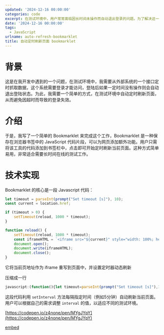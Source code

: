```yaml
---
updated: '2024-12-16 00:00:00'
categories: code
excerpt: 在测试环境中，用户常常面临因长时间未操作而自动退出登录的问题。为了解决这一困扰，我开发了一个简单的 Bookmarklet，它是一段保存在浏览器书签中的 JavaScript 代码。用户只需将代码添加到书签栏，点击即可自动定时刷新页面，保持登录状态，极大地方便了长时间在线的测试工作。
date: '2024-12-16 00:00:00'
tags:
  - JavaScript
urlname: auto-refresh-bookmarklet
title: 自动定时刷新页面 bookmarklet
---
```


# 背景


这是在我开发中遇到的一个问题，在测试环境中，我需要从外部系统的一个接口定时抓取数据，这个系统需要登录才能访问，登陆后如果一定时间没有操作则会自动退出登陆状态。为此，我需要一个简单的方式，在测试环境中自动定时刷新页面，从而避免因超时而导致的登录失效。


# 介绍


于是，我写了一个简单的 Bookmarklet 来完成这个工作，Bookmarklet 是一种保存在浏览器书签中的 JavaScript 代码片段，可以为网页添加额外功能。用户只需将该工具的代码添加到书签栏中，点击即可开始定时刷新当前页面。这种方式简单易用，非常适合需要长时间在线的测试工作。


# 技术实现


Bookmarklet 的核心是一段 Javascript 代码：


```javascript
let timeout = parseInt(prompt("Set timeout [s]"), 10);
const current = location.href;

if (timeout > 0) {
    setTimeout(reload, 1000 * timeout);
} 

function reload() {
    setTimeout(reload, 1000 * timeout);
    const iframeHTML = `<iframe src="${current}" style="width: 100%; height: 100%; border: none;"></iframe>`;
    document.open();
    document.write(iframeHTML);
    document.close();
}
```


它将当前页地址作为 iframe 重写到页面中，并设置定时器动态刷新


压缩成一行


```javascript
javascript:(function(){let timeout=parseInt(prompt("Set timeout [s]"),10);const current=location.href;if(timeout>0){setTimeout(reload,1000*timeout);}function reload(){setTimeout(reload,1000*timeout);const iframeHTML=`<iframe src="${current}" style="width: 100%; height: 100%; border: none;"></iframe>`;document.open();document.write(iframeHTML);document.close();}})();
```


这段代码利用 `setInterval` 方法每隔指定时间（例如5分钟）自动刷新当前页面。用户可以根据自己的需求调整 `interval` 的值，以适应不同的测试环境。




[https://codepen.io/z4none/pen/MYgJYpY](https://codepen.io/z4none/pen/MYgJYpY)


[embed](https://codepen.io/z4none/pen/MYgJYpY)

